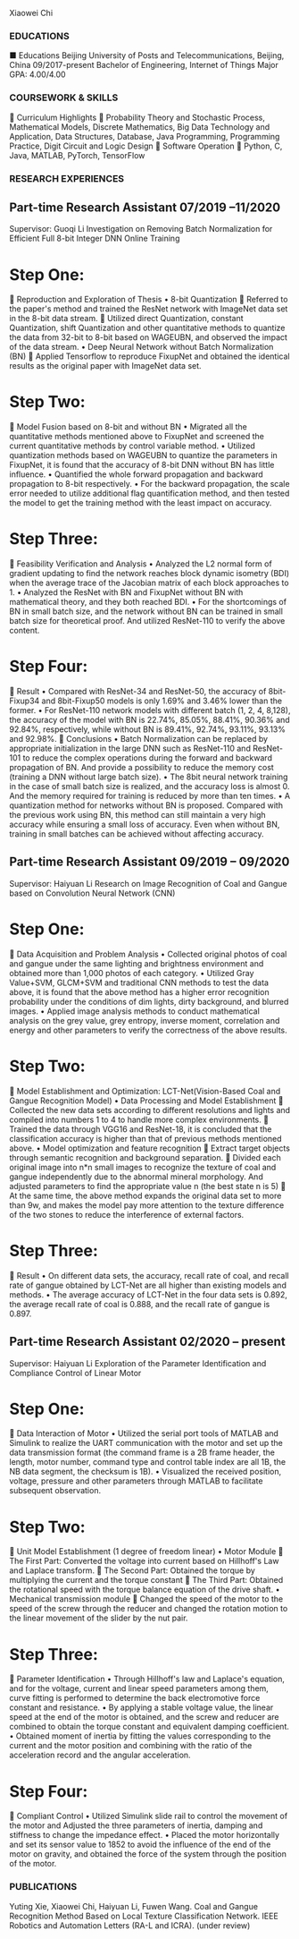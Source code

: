 Xiaowei Chi


### EDUCATIONS
■	Educations
Beijing University of Posts and Telecommunications, Beijing, China			         09/2017-present
Bachelor of Engineering, Internet of Things 	           		 	         	                        Major GPA: 4.00/4.00

### COURSEWORK & SKILLS
	Curriculum Highlights
	Probability Theory and Stochastic Process, Mathematical Models, Discrete Mathematics, Big Data Technology and Application, Data Structures, Database, Java Programming, Programming Practice, Digit Circuit and Logic Design
	Software Operation
	  Python, C, Java, MATLAB, PyTorch, TensorFlow

### RESEARCH EXPERIENCES
## Part-time Research Assistant                                                                                                     07/2019 –11/2020                                                                                                                                                                                                                                                                                                                                                                                                                                                            
Supervisor: Guoqi Li
Investigation on Removing Batch Normalization for Efficient Full 8-bit Integer DNN Online Training
# Step One:
	Reproduction and Exploration of Thesis
•	8-bit Quantization
	Referred to the paper's method and trained the ResNet network with ImageNet data set in the 8-bit data stream.
	Utilized direct Quantization, constant Quantization, shift Quantization and other quantitative methods to quantize the data from 32-bit to 8-bit based on WAGEUBN, and observed the impact of the data stream.
•	Deep Neural Network without Batch Normalization (BN)
	Applied Tensorflow to reproduce FixupNet and obtained the identical results as the original paper with ImageNet data set.
# Step Two:
	Model Fusion based on 8-bit and without BN
•	Migrated all the quantitative methods mentioned above to FixupNet and screened the current quantitative methods by control variable method.
•	Utilized quantization methods based on WAGEUBN to quantize the parameters in FixupNet, it is found that the accuracy of 8-bit DNN without BN has little influence. 
•	Quantified the whole forward propagation and backward propagation to 8-bit respectively.
•	For the backward propagation, the scale error needed to utilize additional flag quantification method, and then tested the model to get the training method with the least impact on accuracy. 
# Step Three:
	Feasibility Verification and Analysis
•	Analyzed the L2 normal form of gradient updating to find the network reaches block dynamic isometry (BDI) when the average trace of the Jacobian matrix of each block approaches to 1.
•	Analyzed the ResNet with BN and FixupNet without BN with mathematical theory, and they both reached BDI.
•	For the shortcomings of BN in small batch size, and the network without BN can be trained in small batch size for theoretical proof. And utilized ResNet-110 to verify the above content. 
# Step Four:
	Result
•	Compared with ResNet-34 and ResNet-50, the accuracy of 8bit-Fixup34 and 8bit-Fixup50 models is only 1.69% and 3.46% lower than the former.
•	For ResNet-110 network models with different batch (1, 2, 4, 8,128), the accuracy of the model with BN is 22.74%, 85.05%, 88.41%, 90.36% and 92.84%, respectively, while without BN is 89.41%, 92.74%, 93.11%, 93.13% and 92.98%.
	Conclusions
•	Batch Normalization can be replaced by appropriate initialization in the large DNN such as ResNet-110 and ResNet-101 to reduce the complex operations during the forward and backward propagation of BN. And provide a possibility to reduce the memory cost (training a DNN without large batch size).
•	The 8bit neural network training in the case of small batch size is realized, and the accuracy loss is almost 0. And the memory required for training is reduced by more than ten times.
•	A quantization method for networks without BN is proposed. Compared with the previous work using BN, this method can still maintain a very high accuracy while ensuring a small loss of accuracy. Even when without BN, training in small batches can be achieved without affecting accuracy.

## Part-time Research Assistant                                                                                                    09/2019 – 09/2020                                                                                                                                                                                                                                                                                                                                                                                                                                                            
Supervisor: Haiyuan Li
Research on Image Recognition of Coal and Gangue based on Convolution Neural Network (CNN) 
# Step One:
	Data Acquisition and Problem Analysis
•	Collected original photos of coal and gangue under the same lighting and brightness environment and obtained more than 1,000 photos of each category. 
•	Utilized Gray Value+SVM, GLCM+SVM and traditional CNN methods to test the data above, it is found that the above method has a higher error recognition probability under the conditions of dim lights, dirty background, and blurred images.
•	Applied image analysis methods to conduct mathematical analysis on the grey value, grey entropy, inverse moment, correlation and energy and other parameters to verify the correctness of the above results.
# Step Two:
	Model Establishment and Optimization: LCT-Net(Vision-Based Coal and Gangue Recognition Model)
•	Data Processing and Model Establishment
	Collected the new data sets according to different resolutions and lights and compiled into numbers 1 to 4 to handle more complex environments.
	Trained the data through VGG16 and ResNet-18, it is concluded that the classification accuracy is higher than that of previous methods mentioned above.
•	Model optimization and feature recognition
	Extract target objects through semantic recognition and background separation.
	Divided each original image into n*n small images to recognize the texture of coal and gangue independently due to the abnormal mineral morphology. And adjusted parameters to find the appropriate value n (the best state n is 5)
	At the same time, the above method expands the original data set to more than 9w, and makes the model pay more attention to the texture difference of the two stones to reduce the interference of external factors.
# Step Three:
	Result
•	On different data sets, the accuracy, recall rate of coal, and recall rate of gangue obtained by LCT-Net are all higher than existing models and methods.
•	The average accuracy of LCT-Net in the four data sets is 0.892, the average recall rate of coal is 0.888, and the recall rate of gangue is 0.897.

## Part-time Research Assistant                                                                                                     02/2020 – present                                                                                                                                                                                                                                                                                                                                                                                                                                                            
Supervisor: Haiyuan Li
Exploration of the Parameter Identification and Compliance Control of Linear Motor
# Step One:
	Data Interaction of Motor
•	Utilized the serial port tools of MATLAB and Simulink to realize the UART communication with the motor and set up the data transmission format (the command frame is a 2B frame header, the length, motor number, command type and control table index are all 1B, the NB data segment, the checksum is 1B).
•	Visualized the received position, voltage, pressure and other parameters through MATLAB to facilitate subsequent observation.
# Step Two:
	Unit Model Establishment (1 degree of freedom linear)
•	Motor Module
	The First Part: Converted the voltage into current based on Hillhoff's Law and Laplace transform.
	The Second Part: Obtained the torque by multiplying the current and the torque constant
	The Third Part: Obtained the rotational speed with the torque balance equation of the drive shaft.
•	Mechanical transmission module
	Changed the speed of the motor to the speed of the screw through the reducer and changed the rotation motion to the linear movement of the slider by the nut pair.
# Step Three:
	Parameter Identification
•	Through Hillhoff's law and Laplace's equation, and for the voltage, current and linear speed parameters among them, curve fitting is performed to determine the back electromotive force constant and resistance.
•	By applying a stable voltage value, the linear speed at the end of the motor is obtained, and the screw and reducer are combined to obtain the torque constant and equivalent damping coefficient.
•	Obtained moment of inertia by fitting the values corresponding to the current and the motor position and combining with the ratio of the acceleration record and the angular acceleration.
# Step Four:
	Compliant Control
•	Utilized Simulink slide rail to control the movement of the motor and Adjusted the three parameters of inertia, damping and stiffness to change the impedance effect.
•	Placed the motor horizontally and set its sensor value to 1852 to avoid the influence of the end of the motor on gravity, and obtained the force of the system through the position of the motor.

### PUBLICATIONS	
Yuting Xie, Xiaowei Chi, Haiyuan Li, Fuwen Wang. Coal and Gangue Recognition Method Based on Local Texture Classification Network. IEEE Robotics and Automation Letters (RA-L and ICRA). (under review)

